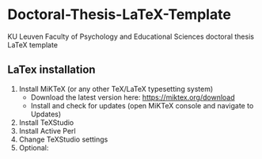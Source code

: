 # Doctoral-Thesis-LaTeX-Template
KU Leuven Faculty of Psychology and Educational Sciences doctoral thesis LaTeX template

## LaTex installation
1. Install MiKTeX (or any other TeX/LaTeX typesetting system)
    * Download the latest version here: https://miktex.org/download
    * Install and check for updates (open MiKTeX console and navigate to Updates)
2. Install TeXStudio
3. Install Active Perl
4. Change TeXStudio settings
5. Optional: 

